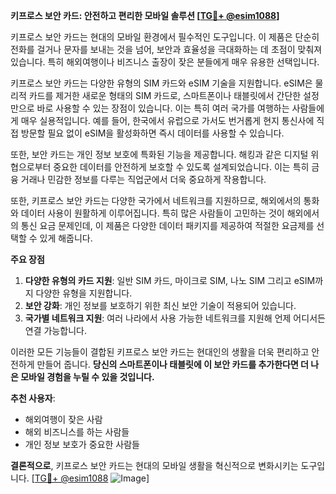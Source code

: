 **키프로스 보안 카드: 안전하고 편리한 모바일 솔루션 [[TG💪+ @esim1088](https://t.me/s/esim1088)]**

키프로스 보안 카드는 현대의 모바일 환경에서 필수적인 도구입니다. 이 제품은 단순히 전화를 걸거나 문자를 보내는 것을 넘어, 보안과 효율성을 극대화하는 데 초점이 맞춰져 있습니다. 특히 해외여행이나 비즈니스 출장이 잦은 분들에게 매우 유용한 선택입니다. 

키프로스 보안 카드는 다양한 유형의 SIM 카드와 eSIM 기술을 지원합니다. eSIM은 물리적 카드를 제거한 새로운 형태의 SIM 카드로, 스마트폰이나 태블릿에서 간단한 설정만으로 바로 사용할 수 있는 장점이 있습니다. 이는 특히 여러 국가를 여행하는 사람들에게 매우 실용적입니다. 예를 들어, 한국에서 유럽으로 가서도 번거롭게 현지 통신사에 직접 방문할 필요 없이 eSIM을 활성화하면 즉시 데이터를 사용할 수 있습니다.

또한, 보안 카드는 개인 정보 보호에 특화된 기능을 제공합니다. 해킹과 같은 디지털 위협으로부터 중요한 데이터를 안전하게 보호할 수 있도록 설계되었습니다. 이는 특히 금융 거래나 민감한 정보를 다루는 직업군에서 더욱 중요하게 작용합니다. 

또한, 키프로스 보안 카드는 다양한 국가에서 네트워크를 지원하므로, 해외에서의 통화와 데이터 사용이 원활하게 이루어집니다. 특히 많은 사람들이 고민하는 것이 해외에서의 통신 요금 문제인데, 이 제품은 다양한 데이터 패키지를 제공하여 적절한 요금제를 선택할 수 있게 해줍니다. 

**주요 장점**

1. **다양한 유형의 카드 지원**: 일반 SIM 카드, 마이크로 SIM, 나노 SIM 그리고 eSIM까지 다양한 유형을 지원합니다.
2. **보안 강화**: 개인 정보를 보호하기 위한 최신 보안 기술이 적용되어 있습니다.
3. **국가별 네트워크 지원**: 여러 나라에서 사용 가능한 네트워크를 지원해 언제 어디서든 연결 가능합니다.

이러한 모든 기능들이 결합된 키프로스 보안 카드는 현대인의 생활을 더욱 편리하고 안전하게 만들어 줍니다. **당신의 스마트폰이나 태블릿에 이 보안 카드를 추가한다면 더 나은 모바일 경험을 누릴 수 있을 것입니다.**

**추천 사용자**:  
- 해외여행이 잦은 사람  
- 해외 비즈니스를 하는 사람들  
- 개인 정보 보호가 중요한 사람들  

**결론적으로**, 키프로스 보안 카드는 현대의 모바일 생활을 혁신적으로 변화시키는 도구입니다. [[TG💪+ @esim1088](https://t.me/s/esim1088) ![Image](https://i.postimg.cc/Y0z9fWf4/image.png)]